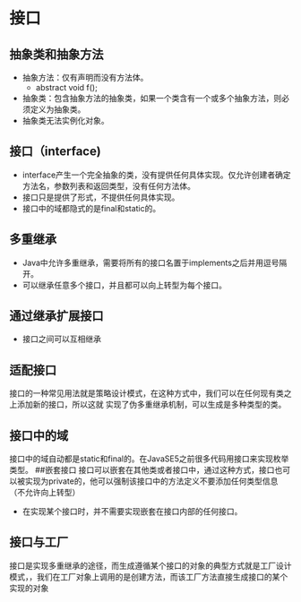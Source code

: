 # 接口
## 抽象类和抽象方法
* 抽象方法：仅有声明而没有方法体。
    - abstract void f();
* 抽象类：包含抽象方法的抽象类，如果一个类含有一个或多个抽象方法，则必须定义为抽象类。
* 抽象类无法实例化对象。
## 接口（interface)
* interface产生一个完全抽象的类，没有提供任何具体实现。仅允许创建者确定方法名，参数列表和返回类型，没有任何方法体。
* 接口只是提供了形式，不提供任何具体实现。
* 接口中的域都隐式的是final和static的。
## 多重继承
* Java中允许多重继承，需要将所有的接口名置于implements之后并用逗号隔开。
* 可以继承任意多个接口，并且都可以向上转型为每个接口。
## 通过继承扩展接口
* 接口之间可以互相继承
## 适配接口
接口的一种常见用法就是策略设计模式，在这种方式中，我们可以在任何现有类之上添加新的接口，所以这就
实现了伪多重继承机制，可以生成是多种类型的类。
## 接口中的域
接口中的域自动都是static和final的。在JavaSE5之前很多代码用接口来实现枚举类型。
##嵌套接口
接口可以嵌套在其他类或者接口中，通过这种方式，接口也可以被实现为private的，他可以强制该接口中的方法定义不要添加任何类型信息（不允许向上转型）
* 在实现某个接口时，并不需要实现嵌套在接口内部的任何接口。
## 接口与工厂
接口是实现多重继承的途径，而生成遵循某个接口的对象的典型方式就是工厂设计模式，，我们在工厂对象上调用的是创建方法，而该工厂方法直接生成接口的某个实现的对象
